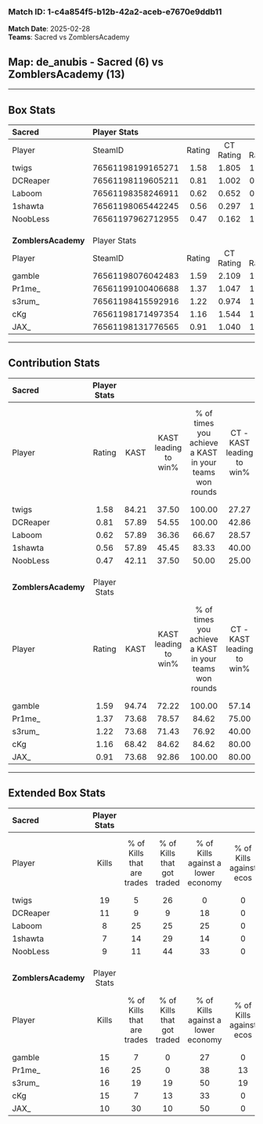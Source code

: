 ### Match ID: 1-c4a854f5-b12b-42a2-aceb-e7670e9ddb11  
**Match Date**: 2025-02-28  
**Teams**: Sacred vs ZomblersAcademy  

## **Map**: de_anubis - Sacred (6) vs ZomblersAcademy (13)  
---  

## Box Stats  

| **Sacred**          | Player Stats      |        |           |          |       |       |       |         |        |      |     |
| :- | :- | :-: | :-: | :-: | :-: | :-: | :-: | :-: | :-: | :-: | :-: |
| Player              | SteamID           | Rating | CT Rating | T Rating | KAST  |  ADR  | Kills | Assists | Deaths | K/D  | HS% |
| twigs               | 76561198199165271 |  1.58  |   1.805   |  1.282   | 84.21 | 109.1 |  19   |    6    |   12   | 1.58 | 42  |
| DCReaper            | 76561198119605211 |  0.81  |   1.002   |  0.633   | 57.89 | 64.7  |  11   |    2    |   14   | 0.79 | 36  |
| Laboom              | 76561198358246911 |  0.62  |   0.652   |  0.646   | 57.89 | 39.9  |   8   |    1    |   13   | 0.62 | 50  |
| 1shawta             | 76561198065442245 |  0.56  |   0.297   |  1.077   | 57.89 | 56.4  |   7   |    4    |   16   | 0.44 | 28  |
| NoobLess            | 76561197962712955 |  0.47  |   0.162   |  1.011   | 42.11 | 50.8  |   9   |    2    |   17   | 0.53 | 22  |
|                     |                   |        |           |          |       |       |       |         |        |      |     |
|                     |                   |        |           |          |       |       |       |         |        |      |     |
|                     |                   |        |           |          |       |       |       |         |        |      |     |
| **ZomblersAcademy** | Player Stats      |        |           |          |       |       |       |         |        |      |     |
| Player              | SteamID           | Rating | CT Rating | T Rating | KAST  |  ADR  | Kills | Assists | Deaths | K/D  | HS% |
| gamble              | 76561198076042483 |  1.59  |   2.109   |  1.393   | 94.74 | 96.3  |  15   |    9    |   7    | 2.14 | 46  |
| Pr1me_              | 76561199100406688 |  1.37  |   1.047   |  1.613   | 73.68 | 85.3  |  16   |    5    |   9    | 1.78 | 56  |
| s3rum_              | 76561198415592916 |  1.22  |   0.974   |  1.590   | 73.68 | 93.8  |  16   |    7    |   16   | 1.00 | 62  |
| cKg                 | 76561198171497354 |  1.16  |   1.544   |  1.030   | 68.42 | 76.8  |  15   |    2    |   12   | 1.25 | 40  |
| JAX_                | 76561198131776565 |  0.91  |   1.040   |  1.019   | 73.68 | 43.5  |  10   |    0    |   10   | 1.00 | 60  |
---  

## Contribution Stats  

| **Sacred**          | Player Stats |       |                      |                                                        |                           |                                                             |                          |                                                            |
| :- | :-: | :-: | :-: | :-: | :-: | :-: | :-: | :-: |
| Player              |    Rating    | KAST  | KAST leading to win% | % of times you achieve a KAST in your teams won rounds | CT - KAST leading to win% | CT - % of times you achieve a KAST in your teams won rounds | T - KAST leading to win% | T - % of times you achieve a KAST in your teams won rounds |
| twigs               |     1.58     | 84.21 |        37.50         |                         100.00                         |           27.27           |                           100.00                            |          60.00           |                           100.00                           |
| DCReaper            |     0.81     | 57.89 |        54.55         |                         100.00                         |           42.86           |                           100.00                            |          75.00           |                           100.00                           |
| Laboom              |     0.62     | 57.89 |        36.36         |                         66.67                          |           28.57           |                            66.67                            |          50.00           |                           66.67                            |
| 1shawta             |     0.56     | 57.89 |        45.45         |                         83.33                          |           40.00           |                            66.67                            |          50.00           |                           100.00                           |
| NoobLess            |     0.47     | 42.11 |        37.50         |                         50.00                          |           25.00           |                            33.33                            |          50.00           |                           66.67                            |
|                     |              |       |                      |                                                        |                           |                                                             |                          |                                                            |
|                     |              |       |                      |                                                        |                           |                                                             |                          |                                                            |
|                     |              |       |                      |                                                        |                           |                                                             |                          |                                                            |
| **ZomblersAcademy** | Player Stats |       |                      |                                                        |                           |                                                             |                          |                                                            |
| Player              |    Rating    | KAST  | KAST leading to win% | % of times you achieve a KAST in your teams won rounds | CT - KAST leading to win% | CT - % of times you achieve a KAST in your teams won rounds | T - KAST leading to win% | T - % of times you achieve a KAST in your teams won rounds |
| gamble              |     1.59     | 94.74 |        72.22         |                         100.00                         |           57.14           |                           100.00                            |          81.82           |                           100.00                           |
| Pr1me_              |     1.37     | 73.68 |        78.57         |                         84.62                          |           75.00           |                            75.00                            |          80.00           |                           88.89                            |
| s3rum_              |     1.22     | 73.68 |        71.43         |                         76.92                          |           40.00           |                            50.00                            |          88.89           |                           88.89                            |
| cKg                 |     1.16     | 68.42 |        84.62         |                         84.62                          |           80.00           |                           100.00                            |          87.50           |                           77.78                            |
| JAX_                |     0.91     | 73.68 |        92.86         |                         100.00                         |           80.00           |                           100.00                            |          100.00          |                           100.00                           |
---  

## Extended Box Stats  

| **Sacred**          | Player Stats |                            |                            |                                    |                         |                              |                                 |        |                             |                                     |                          |                               |                            |
| :- | :-: | :-: | :-: | :-: | :-: | :-: | :-: | :-: | :-: | :-: | :-: | :-: | :-: |
| Player              |    Kills     | % of Kills that are trades | % of Kills that got traded | % of Kills against a lower economy | % of Kills against ecos | % of Kills that are flawless | % of Kills that are close duels | Deaths | % of Deaths that get traded | % of Deaths against a lower economy | % of Deaths against ecos | % of Deaths that are flawless | % of Deaths that are close |
| twigs               |      19      |             5              |             26             |                 0                  |            0            |              68              |                5                |   12   |              8              |                  8                  |            0             |              67               |             8              |
| DCReaper            |      11      |             9              |             9              |                 18                 |            0            |              82              |                0                |   14   |             14              |                 14                  |            0             |              86               |             7              |
| Laboom              |      8       |             25             |             25             |                 25                 |            0            |             100              |                0                |   13   |              8              |                 15                  |            0             |              77               |             0              |
| 1shawta             |      7       |             14             |             29             |                 14                 |            0            |              43              |               14                |   16   |              6              |                 13                  |            0             |              63               |             6              |
| NoobLess            |      9       |             11             |             44             |                 33                 |            0            |              56              |                0                |   17   |              6              |                 12                  |            0             |              47               |             6              |
|                     |              |                            |                            |                                    |                         |                              |                                 |        |                             |                                     |                          |                               |                            |
|                     |              |                            |                            |                                    |                         |                              |                                 |        |                             |                                     |                          |                               |                            |
|                     |              |                            |                            |                                    |                         |                              |                                 |        |                             |                                     |                          |                               |                            |
| **ZomblersAcademy** | Player Stats |                            |                            |                                    |                         |                              |                                 |        |                             |                                     |                          |                               |                            |
| Player              |    Kills     | % of Kills that are trades | % of Kills that got traded | % of Kills against a lower economy | % of Kills against ecos | % of Kills that are flawless | % of Kills that are close duels | Deaths | % of Deaths that get traded | % of Deaths against a lower economy | % of Deaths against ecos | % of Deaths that are flawless | % of Deaths that are close |
| gamble              |      15      |             7              |             0              |                 27                 |            0            |              40              |                7                |   7    |             29              |                 43                  |            0             |              43               |             14             |
| Pr1me_              |      16      |             25             |             0              |                 38                 |           13            |              69              |                0                |   9    |             11              |                 44                  |            0             |              78               |             11             |
| s3rum_              |      16      |             19             |             19             |                 50                 |           19            |              69              |                6                |   16   |             31              |                 38                  |            0             |              56               |             0              |
| cKg                 |      15      |             7              |             13             |                 33                 |            0            |              87              |                7                |   12   |             17              |                 58                  |            8             |              100              |             0              |
| JAX_                |      10      |             30             |             10             |                 50                 |            0            |              60              |               10                |   10   |             40              |                 30                  |            0             |              70               |             0              |
